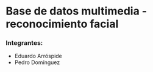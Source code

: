 # Base de datos multimedia - reconocimiento facial
### Integrantes:
- Eduardo Arróspide
- Pedro Domínguez